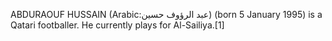 ABDURAOUF HUSSAIN (Arabic:عبد الرؤوف حسين) (born 5 January 1995) is a Qatari footballer. He currently plays for Al-Sailiya.[1]
